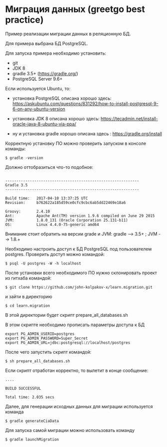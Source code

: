 # Миграция данных (greetgo best practice)

Пример реализации миграции данных в реляционную БД.

Для примера выбрана БД PostgreSQL.

Для запуска примера необходимо установить:
 
 - git
 - JDK 8
 - gradle 3.5+ (https://gradle.org/)
 - PostgreSQL Server 9.6+

Если используется Ubuntu, то:
 
 - установка PostgreSQL описана хорошо здесь: 
   https://askubuntu.com/questions/831292/how-to-install-postgresql-9-6-on-any-ubuntu-version

 - установка JDK 8 описана хорошо здесь:
   https://tecadmin.net/install-oracle-java-8-ubuntu-via-ppa/
 
 - ну и установка gradle хорошо описана здесь : https://gradle.org/install

Корректную установку ПО можно проверить запуском в консоле команды:

```
$ gradle -version
```

Должно оттобразиться что-то подобное:

```

------------------------------------------------------------
Gradle 3.5
------------------------------------------------------------

Build time:   2017-04-10 13:37:25 UTC
Revision:     b762622a185d59ce0cfc9cbc6ab5dd22469e18a6

Groovy:       2.4.10
Ant:          Apache Ant(TM) version 1.9.6 compiled on June 29 2015
JVM:          1.8.0_131 (Oracle Corporation 25.131-b11)
OS:           Linux 4.4.0-75-generic amd64

```

Внимание стоит обратить на версии grade и JVM: gradle --> 3.5+ ; JVM --> 1.8.+

Необходимо настроить доступ к БД PostgreSQL под пользователем postgres. Проверить доступ можно командой:

```
$ psql -U postgres -W -h localhost
```

После установки всего необходимого ПО нужно склонировать проект из гитхаба командой:

```
$ git clone https://github.com/john-kolpakov-x/learn.migration.git
```

и зайти в директорию

```
$ cd learn.migration
```

В этой директории будет скрипт prepare_all_databases.sh

В этом скрипте необходимо прописать параметры доступа к БД

```
export PG_ADMIN_USERID=postgres
export PG_ADMIN_PASSWORD=Super_Secret
export PG_ADMIN_URL=jdbc:postgresql://localhost/postgres
```

После чего запустить скрипт командой:

```
$ sh prepare_all_databases.sh
```

Если скрипт отработан корректно, то вылетит в конце сообщение:

```
....

BUILD SUCCESSFUL

Total time: 2.035 secs
```

Далее, для генерации исходных данных для миграции используется команда

```
$ gradle generateCiaData
```

Для запуска самой миграции можно использовать команду

```
$ gradle launchMigration
```
